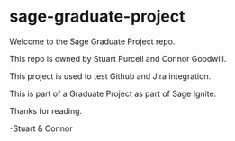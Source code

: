 # sage-graduate-project

Welcome to the Sage Graduate Project repo.

This repo is owned by Stuart Purcell and Connor Goodwill.

This project is used to test Github and Jira integration.

This is part of a Graduate Project as part of Sage Ignite.

Thanks for reading.

-Stuart & Connor
